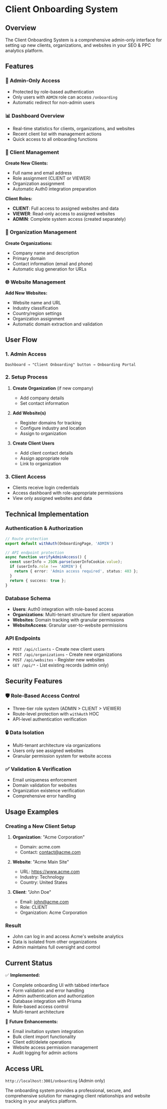 # Client Onboarding System

## Overview
The Client Onboarding System is a comprehensive admin-only interface for setting up new clients, organizations, and websites in your SEO & PPC analytics platform.

## Features

### 🔐 Admin-Only Access
- Protected by role-based authentication
- Only users with `ADMIN` role can access `/onboarding`
- Automatic redirect for non-admin users

### 📊 Dashboard Overview
- Real-time statistics for clients, organizations, and websites
- Recent client list with management actions
- Quick access to all onboarding functions

### 👥 Client Management
**Create New Clients:**
- Full name and email address
- Role assignment (CLIENT or VIEWER)
- Organization assignment
- Automatic Auth0 integration preparation

**Client Roles:**
- **CLIENT**: Full access to assigned websites and data
- **VIEWER**: Read-only access to assigned websites
- **ADMIN**: Complete system access (created separately)

### 🏢 Organization Management
**Create Organizations:**
- Company name and description
- Primary domain
- Contact information (email and phone)
- Automatic slug generation for URLs

### 🌐 Website Management
**Add New Websites:**
- Website name and URL
- Industry classification
- Country/region settings
- Organization assignment
- Automatic domain extraction and validation

## User Flow

### 1. Admin Access
```
Dashboard → "Client Onboarding" button → Onboarding Portal
```

### 2. Setup Process
1. **Create Organization** (if new company)
   - Add company details
   - Set contact information

2. **Add Website(s)**
   - Register domains for tracking
   - Configure industry and location
   - Assign to organization

3. **Create Client Users**
   - Add client contact details
   - Assign appropriate role
   - Link to organization

### 3. Client Access
- Clients receive login credentials
- Access dashboard with role-appropriate permissions
- View only assigned websites and data

## Technical Implementation

### Authentication & Authorization
```typescript
// Route protection
export default withAuth(OnboardingPage, 'ADMIN')

// API endpoint protection
async function verifyAdminAccess() {
  const userInfo = JSON.parse(userInfoCookie.value);
  if (userInfo.role !== 'ADMIN') {
    return { error: 'Admin access required', status: 403 };
  }
  return { success: true };
}
```

### Database Schema
- **Users**: Auth0 integration with role-based access
- **Organizations**: Multi-tenant structure for client separation
- **Websites**: Domain tracking with granular permissions
- **WebsiteAccess**: Granular user-to-website permissions

### API Endpoints
- `POST /api/clients` - Create new client users
- `POST /api/organizations` - Create new organizations
- `POST /api/websites` - Register new websites
- `GET /api/*` - List existing records (admin only)

## Security Features

### 🛡️ Role-Based Access Control
- Three-tier role system (ADMIN > CLIENT > VIEWER)
- Route-level protection with `withAuth` HOC
- API-level authentication verification

### 🔒 Data Isolation
- Multi-tenant architecture via organizations
- Users only see assigned websites
- Granular permission system for website access

### ✅ Validation & Verification
- Email uniqueness enforcement
- Domain validation for websites
- Organization existence verification
- Comprehensive error handling

## Usage Examples

### Creating a New Client Setup
1. **Organization**: "Acme Corporation"
   - Domain: acme.com
   - Contact: contact@acme.com

2. **Website**: "Acme Main Site"
   - URL: https://www.acme.com
   - Industry: Technology
   - Country: United States

3. **Client**: "John Doe"
   - Email: john@acme.com
   - Role: CLIENT
   - Organization: Acme Corporation

### Result
- John can log in and access Acme's website analytics
- Data is isolated from other organizations
- Admin maintains full oversight and control

## Current Status
✅ **Implemented:**
- Complete onboarding UI with tabbed interface
- Form validation and error handling
- Admin authentication and authorization
- Database integration with Prisma
- Role-based access control
- Multi-tenant architecture

🔄 **Future Enhancements:**
- Email invitation system integration
- Bulk client import functionality
- Client edit/delete operations
- Website access permission management
- Audit logging for admin actions

## Access URL
`http://localhost:3001/onboarding` (Admin only)

The onboarding system provides a professional, secure, and comprehensive solution for managing client relationships and website tracking in your analytics platform.
